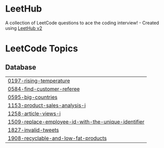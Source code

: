 # LeetHub
A collection of LeetCode questions to ace the coding interview! - Created using [LeetHub v2](https://github.com/arunbhardwaj/LeetHub-2.0)

<!---LeetCode Topics Start-->
# LeetCode Topics
## Database
|  |
| ------- |
| [0197-rising-temperature](https://github.com/doldollee00/LeetHub/tree/master/0197-rising-temperature) |
| [0584-find-customer-referee](https://github.com/doldollee00/LeetHub/tree/master/0584-find-customer-referee) |
| [0595-big-countries](https://github.com/doldollee00/LeetHub/tree/master/0595-big-countries) |
| [1153-product-sales-analysis-i](https://github.com/doldollee00/LeetHub/tree/master/1153-product-sales-analysis-i) |
| [1258-article-views-i](https://github.com/doldollee00/LeetHub/tree/master/1258-article-views-i) |
| [1509-replace-employee-id-with-the-unique-identifier](https://github.com/doldollee00/LeetHub/tree/master/1509-replace-employee-id-with-the-unique-identifier) |
| [1827-invalid-tweets](https://github.com/doldollee00/LeetHub/tree/master/1827-invalid-tweets) |
| [1908-recyclable-and-low-fat-products](https://github.com/doldollee00/LeetHub/tree/master/1908-recyclable-and-low-fat-products) |
<!---LeetCode Topics End-->